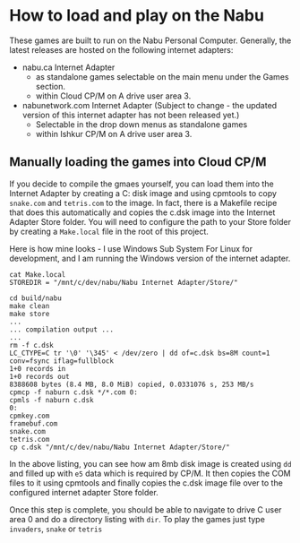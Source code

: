 # How to load and play on the Nabu

These games are built to run on the Nabu Personal Computer.  Generally, the latest releases are hosted on the following internet adapters:

* nabu.ca Internet Adapter
    * as standalone games selectable on the main menu under the Games section.
    * within Cloud CP/M on A drive user area 3.
* nabunetwork.com Internet Adapter (Subject to change - the updated version of this internet adapter has not been released yet.)
    * Selectable in the drop down menus as standalone games
    * within Ishkur CP/M on A drive user area 3.

## Manually loading the games into Cloud CP/M

If you decide to compile the gmaes yourself, you can load them into the Internet Adapter by creating a C: disk image and using cpmtools to copy `snake.com` and `tetris.com` to the image.  In fact, there is a Makefile recipe that does this automatically and copies the c.dsk image into the Internet Adapter Store folder.  You will need to configure the path to your Store folder by creating a `Make.local` file in the root of this project.

Here is how mine looks - I use Windows Sub System For Linux for development, and I am running the Windows version of the internet adapter.

```
cat Make.local 
STOREDIR = "/mnt/c/dev/nabu/Nabu Internet Adapter/Store/"
```

```text
cd build/nabu
make clean
make store
...
... compilation output ...
...
rm -f c.dsk
LC_CTYPE=C tr '\0' '\345' < /dev/zero | dd of=c.dsk bs=8M count=1 conv=fsync iflag=fullblock
1+0 records in
1+0 records out
8388608 bytes (8.4 MB, 8.0 MiB) copied, 0.0331076 s, 253 MB/s
cpmcp -f naburn c.dsk */*.com 0:
cpmls -f naburn c.dsk
0:
cpmkey.com
framebuf.com
snake.com
tetris.com
cp c.dsk "/mnt/c/dev/nabu/Nabu Internet Adapter/Store/"
```

In the above listing, you can see how am 8mb disk image is created using `dd` and filled up with `e5` data which is required by CP/M.  It then copies the COM files to it using cpmtools and finally copies the c.dsk image file over to the configured internet adapter Store folder.

Once this step is complete, you should be able to navigate to drive C user area 0 and do a directory listing with `dir`.  To play the games just type `invaders`, `snake` or `tetris`
